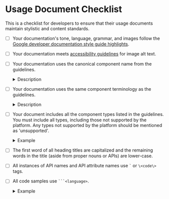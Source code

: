 # Usage Document Checklist

This is a checklist for developers to ensure that their usage documents maintain stylistic and content standards.


- [ ]  Your documentation's tone, language, grammar, and images follow the [Google developer documentation style guide highlights](https://developers.google.com/style/highlights).
- [ ]  Your documentation meets [accessibility guidelines](https://developers.google.com/style/images#alt-text) for image alt text.
- [ ]  Your documentation uses the canonical component name from the guidelines.

	<details>
		<summary>Description</summary>

	Use the name used in <a href="https://material.io/components/">material.io/components</a>\/\<component\> instead of the API name for the platform. Reference the platform API name only when referencing the API.<br>

	For example, buttons: <br>
		 'Text button' is the canonical name, but <code>FlatButton</code> is the API name in Flutter. When describing the component or component type in the text, use 'text button' and use `FlatButton` only in either the API references or code samples.


	</details>

- [ ]  Your documentation uses the same component terminology as the guidelines.

	<details>
		<summary>Description</summary>

	Aside from API variables and parameters, use the terminology from the component guidance pages.


	For example, chips: <br>
	The <a href="https://material.io/components/chips/#anatomy">chips guidance</a> describes the use of 'thumbnails' and 'remove icon' images/icons. However, the <a href="https://material.io/develop/web/components/chips/#leading-and-trailing-icons">chips article for the web</a> uses the terminology 'leading' and 'trailing' to describe the same images/icons. 
	
	Because this documentation is focused on examples resembling those found in the guidance for material.io/components, use the terminology in the guidance.

	</details>

- [ ]  Your document includes all the component types listed in the guidelines.<br>
	You must include all types, including those not supported by the platform. Any types not supported by the platform should be mentioned as 'unsupported'.

	<details>
		<summary>Example</summary>

	The [buttons component](https://material.io/components/buttons) has 4 types: <br>
	<ul>
		<li>Text button</li>
		<li>Outlined button</li>
		<li>Contained button</li>
		<li>Toggle button</li>
	</ul>
	</details>

- [ ]  The first word of all heading titles are capitalized and the remaining words in the title (aside from proper nouns or APIs) are lower-case.
- [ ]  All instances of API names and API attribute names use <code>\`</code> or `\<code\>` tags.
- [ ]  All code samples use <code>\`\`\`\<language\></code>.

	<details>
		<summary>Example</summary>

	\`\`\`html
	\<head\> <br>
	&nbsp;&nbsp;&nbsp;&nbsp;  \<link rel="stylesheet" href="https://fonts.googleapis.com/icon?family=Material+Icons"\><br>
	\</head\><br>
	\`\`\`
	</details>
